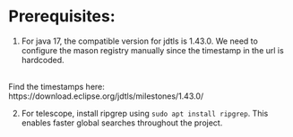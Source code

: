 # Prerequisites:


1. For java 17, the compatible version for jdtls is 1.43.0. We need to configure the mason registry manually since the timestamp in the url is hardcoded. 
<br>
Find the timestamps here: https://download.eclipse.org/jdtls/milestones/1.43.0/

2. For telescope, install ripgrep using `sudo apt install ripgrep`. This enables faster global searches throughout the project.